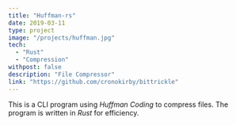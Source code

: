 ```yaml
---
title: "Huffman-rs"
date: 2019-03-11
type: project
image: "/projects/huffman.jpg"
tech:
  - "Rust"
  - "Compression"
withpost: false
description: "File Compressor"
link: "https://github.com/cronokirby/bittrickle"
---
```


This is a CLI program using *Huffman Coding* to compress files. The program is written in *Rust*
for efficiency.
<!--more-->
